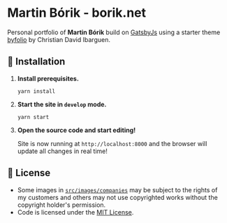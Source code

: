 # Martin Bórik - borik.net

Personal portfolio of **Martin Bórik** build on [GatsbyJs](https://www.gatsbyjs.org/) using a starter theme [byfolio](https://github.com/christiandavid/gatsby-starter-byfolio) by Christian David Ibarguen.

## 🚀 Installation

1. **Install prerequisites.**

   ```shell
   yarn install
   ```

2. **Start the site in `develop` mode.**

   ```shell
   yarn start
   ```

3. **Open the source code and start editing!**

   Site is now running at `http://localhost:8000` and the browser will update all changes in real time!

## 📝 License

- Some images in [`src/images/companies`](src/images/companies) may be subject to the rights of my customers and others may not use copyrighted works without the copyright holder's permission.
- Code is licensed under the [MIT License](./LICENSE).
